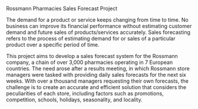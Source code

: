 Rossmann Pharmacies Sales Forecast Project

The demand for a product or service keeps changing from time to time. No business can improve its financial performance without estimating customer demand and future sales of products/services accurately. Sales forecasting refers to the process of estimating demand for or sales of a particular product over a specific period of time.

This project aims to develop a sales forecast system for the Rossmann company, a chain of over 3,000 pharmacies operating in 7 European countries. The need arose after a results meeting, in which Rossmann store managers were tasked with providing daily sales forecasts for the next six weeks. With over a thousand managers requesting their own forecasts, the challenge is to create an accurate and efficient solution that considers the peculiarities of each store, including factors such as promotions, competition, schools, holidays, seasonality, and locality.




